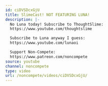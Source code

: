 ```yaml
---
id: ciDVSDcxGjU
title: SlimeCast! NOT FEATURING LUNA!
description: |-
  No Luna today! Subscribe to ThoughtSlime:
  https://www.youtube.com/thoughtslime

  Subscribe to Luna anyway I guess:
  https://www.youtube.com/lunaoi

  Support Non-Compete:
  https://www.patreon.com/noncompete
source: youtube
channel: noncompete
type: video
url: /noncompete/videos/ciDVSDcxGjU/
---
```

